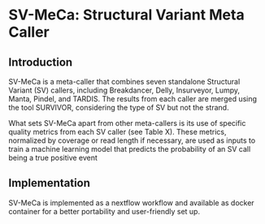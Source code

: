 # SV-MeCa: Structural Variant Meta Caller 


## Introduction

SV-MeCa is a meta-caller that combines seven standalone Structural Variant (SV) callers, including Breakdancer, Delly, Insurveyor, Lumpy, Manta, Pindel, and TARDIS. The results from each caller are merged using the tool SURVIVOR, considering the type of SV but not the strand.

What sets SV-MeCa apart from other meta-callers is its use of specific quality metrics from each SV caller (see Table X). These metrics, normalized by coverage or read length if necessary, are used as inputs to train a machine learning model that predicts the probability of an SV call being a true positive event

## Implementation

SV-MeCa is implemented as a nextflow workflow and available as docker container for a better portability and user-friendly set up. 

